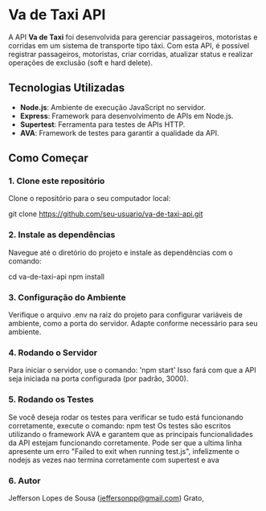 # Va de Taxi API

A API **Va de Taxi** foi desenvolvida para gerenciar passageiros, motoristas e corridas em um sistema de transporte tipo táxi. Com esta API, é possível registrar passageiros, motoristas, criar corridas, atualizar status e realizar operações de exclusão (soft e hard delete).

## Tecnologias Utilizadas

- **Node.js**: Ambiente de execução JavaScript no servidor.
- **Express**: Framework para desenvolvimento de APIs em Node.js.
- **Supertest**: Ferramenta para testes de APIs HTTP.
- **AVA**: Framework de testes para garantir a qualidade da API.

## Como Começar

###  1. Clone este repositório

Clone o repositório para o seu computador local:

git clone https://github.com/seu-usuario/va-de-taxi-api.git

###  2. Instale as dependências
Navegue até o diretório do projeto e instale as dependências com o comando:

cd va-de-taxi-api
npm install

### 3. Configuração do Ambiente
Verifique o arquivo .env na raiz do projeto para configurar variáveis de ambiente, como a porta do servidor.
Adapte conforme necessário para seu ambiente.

### 4. Rodando o Servidor
Para iniciar o servidor, use o comando:
'npm start'
Isso fará com que a API seja iniciada na porta configurada (por padrão, 3000).

### 5. Rodando os Testes
Se você deseja rodar os testes para verificar se tudo está funcionando corretamente, execute o comando:
npm test
Os testes são escritos utilizando o framework AVA e garantem que as principais funcionalidades da API estejam funcionando corretamente.
Pode ser que a ultima linha apresente um erro "Failed to exit when running test.js", infelizmente o nodejs as vezes nao termina corretamente com supertest e ava

### 6. Autor
Jefferson Lopes de Sousa (jeffersonpp@gmail.com)
Grato,
